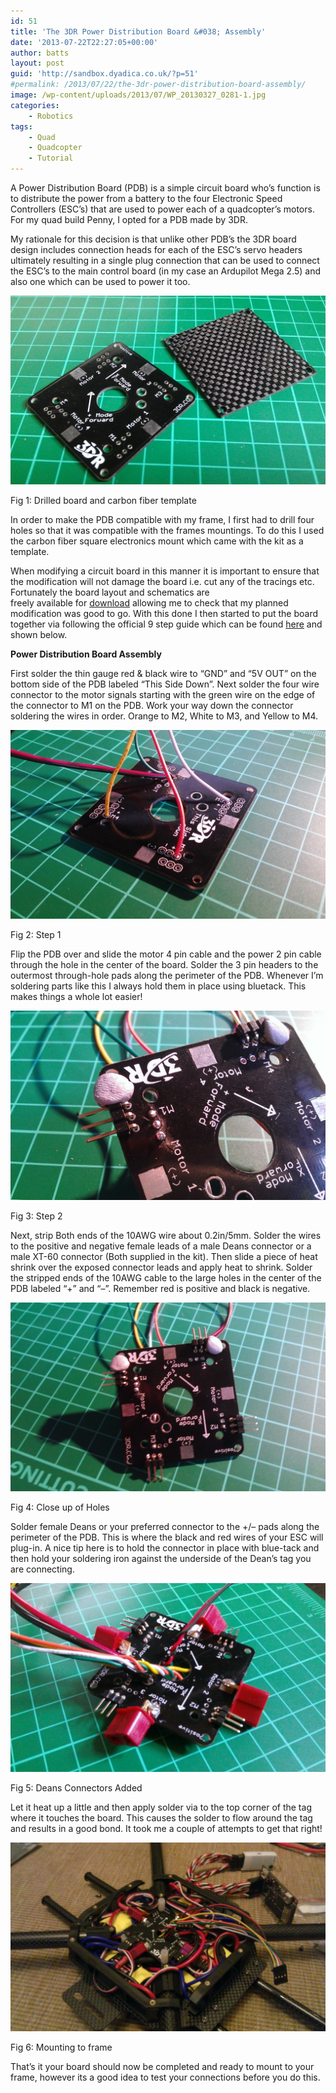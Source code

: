 ```yaml
---
id: 51
title: 'The 3DR Power Distribution Board &#038; Assembly'
date: '2013-07-22T22:27:05+00:00'
author: batts
layout: post
guid: 'http://sandbox.dyadica.co.uk/?p=51'
#permalink: /2013/07/22/the-3dr-power-distribution-board-assembly/
image: /wp-content/uploads/2013/07/WP_20130327_0281-1.jpg
categories:
    - Robotics
tags:
    - Quad
    - Quadcopter
    - Tutorial
---
```


A Power Distribution Board (PDB) is a simple circuit board who’s function is to distribute the power from a battery to the four Electronic Speed Controllers (ESC’s) that are used to power each of a quadcopter’s motors. For my quad build Penny, I opted for a PDB made by 3DR.

My rationale for this decision is that unlike other PDB’s the 3DR board design includes connection heads for each of the ESC’s servo headers ultimately resulting in a single plug connection that can be used to connect the ESC’s to the main control board (in my case an Ardupilot Mega 2.5) and also one which can be used to power it too.

[![Drilled Board](/wp-content/uploads/2013/03/WP_20130327_010-1024x614.jpg)](/wp-content/uploads/2013/03/WP_20130327_010.jpg)

<span class="caption">Fig 1: Drilled board and carbon fiber template</span>

In order to make the PDB compatible with my frame, I first had to drill four holes so that it was compatible with the frames mountings. To do this I used the carbon fiber square electronics mount which came with the kit as a template.

When modifying a circuit board in this manner it is important to ensure that the modification will not damage the board i.e. cut any of the tracings etc. Fortunately the board layout and schematics are  
freely available for [download](http://stuff.storediydrones.com/Power_Distribution_Board.rar "Power Distribution Board") allowing me to check that my planned modification was good to go. With this done I then started to put the board together via following the official 9 step guide which can be found [here](http://stuff.storediydrones.com/ArduCopter3DRAssemblyInstructions "Assembly Instructions") and shown below.

**Power Distribution Board Assembly**

First solder the thin gauge red &amp; black wire to “GND” and “5V OUT” on the bottom side of the PDB labeled “This Side Down”. Next solder the four wire connector to the motor signals starting with the green wire on the edge of the connector to M1 on the PDB. Work your way down the connector soldering the wires in order. Orange to M2, White to M3, and Yellow to M4.

[![Step 1](/wp-content/uploads/2013/03/WP_20130327_014-1024x614.jpg)](/wp-content/uploads/2013/03/WP_20130327_014.jpg)

<span class="caption">Fig 2: Step 1</span>

Flip the PDB over and slide the motor 4 pin cable and the power 2 pin cable through the hole in the center of the board. Solder the 3 pin headers to the outermost through-hole pads along the perimeter of the PDB. Whenever I’m soldering parts like this I always hold them in place using bluetack. This makes things a whole lot easier!

[![Step 2](/wp-content/uploads/2013/03/WP_20130327_023-1024x614.jpg)](/wp-content/uploads/2013/03/WP_20130327_023.jpg)

<span class="caption">Fig 3: Step 2</span>

Next, strip Both ends of the 10AWG wire about 0.2in/5mm. Solder the wires to the positive and negative female leads of a male Deans connector or a male XT-60 connector (Both supplied in the kit). Then slide a piece of heat shrink over the exposed connector leads and apply heat to shrink. Solder the stripped ends of the 10AWG cable to the large holes in the center of the PDB labeled “+” and “–”. Remember red is positive and black is negative.

[![Close up of Holes](/wp-content/uploads/2013/03/WP_20130327_018-1024x614.jpg)](/wp-content/uploads/2013/03/WP_20130327_018.jpg)

<span class="caption">Fig 4: Close up of Holes</span>

Solder female Deans or your preferred connector to the +/– pads along the perimeter of the PDB. This is where the black and red wires of your ESC will plug-in. A nice tip here is to hold the connector in place with blue-tack and then hold your soldering iron against the underside of the Dean’s tag you are connecting.

[![Deans Connectors Added](/wp-content/uploads/2013/03/WP_20130327_025-1024x614.jpg)](/wp-content/uploads/2013/03/WP_20130327_025.jpg)

<span class="caption">Fig 5: Deans Connectors Added</span>

Let it heat up a little and then apply solder via to the top corner of the tag where it touches the board. This causes the solder to flow around the tag and results in a good bond. It took me a couple of attempts to get that right!

[![Mounting to frame](/wp-content/uploads/2013/03/WP_20130327_033-1024x614.jpg)](/wp-content/uploads/2013/03/WP_20130327_033.jpg)

<span class="caption">Fig 6: Mounting to frame</span>

That’s it your board should now be completed and ready to mount to your frame, however its a good idea to test your connections before you do this.